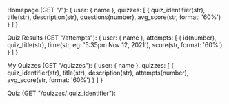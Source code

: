 
Homepage (GET "/"):
{ 
  user: { name }, 
  quizzes: [ 
    { 
      quiz_identifier(str), 
      title(str), 
      description(str), 
      questions(number), 
      avg_score(str, format: '60%') 
    } 
  ] 
}

Quiz Results (GET "/attempts"):
{ 
  user: { name }, 
  attempts: [ 
    { 
      id(number), 
      quiz_title(str), 
      time(str, eg: '5:35pm Nov 12, 2021'), 
      score(str, format: '60%') 
    } 
  ] 
}

My Quizzes (GET "/quizzes"):
{ 
  user: { name }, 
  quizzes: [ 
    { 
      quiz_identifier(str), 
      title(str), 
      description(str), 
      attempts(number), 
      avg_score(str, format: '60%') 
    } 
  ] 
}

Quiz (GET "/quizzes/:quiz_identifier"):
